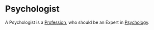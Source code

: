 # Psychologist

A Psychologist is a [Profession](202000000.md), who should be an Expert in [Psychology](14000000.md).